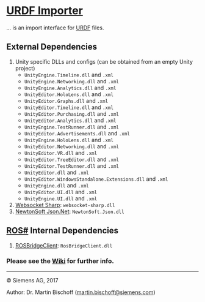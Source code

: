 # [URDF Importer](https://github.com/siemens/ros-sharp/tree/master/URDFsharp) #
... is an import interface for [URDF](http://wiki.ros.org/urdf) files.

## External Dependencies ##
1. Unity specific DLLs and configs (can be obtained from an empty Unity project)
    * `UnityEngine.Timeline.dll` and `.xml`
    * `UnityEngine.Networking.dll` and `.xml`
    * `UnityEngine.Analytics.dll` and `.xml`
    * `UnityEditor.HoloLens.dll` and `.xml`
    * `UnityEditor.Graphs.dll` and `.xml`
    * `UnityEditor.Timeline.dll` and `.xml`
    * `UnityEditor.Purchasing.dll` and `.xml`
    * `UnityEditor.Analytics.dll` and `.xml`
    * `UnityEngine.TestRunner.dll` and `.xml`
    * `UnityEditor.Advertisements.dll` and `.xml`
    * `UnityEngine.HoloLens.dll` and `.xml`
    * `UnityEditor.Networking.dll` and `.xml`
    * `UnityEditor.VR.dll` and `.xml`
    * `UnityEditor.TreeEditor.dll` and `.xml`
    * `UnityEditor.TestRunner.dll` and `.xml`
    * `UnityEditor.dll` and `.xml`
    * `UnityEditor.WindowsStandalone.Extensions.dll` and `.xml`
    * `UnityEngine.dll` and `.xml`
    * `UnityEditor.UI.dll` and `.xml`
    * `UnityEngine.UI.dll` and `.xml`
2. [Websocket Sharp](https://github.com/sta/websocket-sharp): `websocket-sharp.dll`
3. [NewtonSoft Json.Net](http://www.newtonsoft.com/json): `NewtonSoft.Json.dll`

## [ROS#](https://github.com/siemens/ros-sharp) Internal Dependencies ##
1. [ROSBridgeClient](https://github.com/siemens/ros-sharp/tree/master/ROSbridgeClient): `RosBridgeClient.dll`

### Please see the [Wiki](https://github.com/siemens/ros-sharp/wiki) for further info. ###

---

© Siemens AG, 2017

Author: Dr. Martin Bischoff (martin.bischoff@siemens.com)
